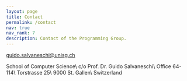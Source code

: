 ```yaml
---
layout: page
title: Contact
permalink: /contact
nav: true
nav_rank: 7
description: Contact of the Programming Group.
---
```


[<i class="fas fa-envelope"></i> guido.salvaneschi@unisg.ch](mailto:guido.salvaneschi@unisg.ch)

School of Computer Science\\
c/o Prof. Dr. Guido Salvaneschi\\
Office 64-114\\
Torstrasse 25\\
9000 St. Gallen\\
Switzerland
